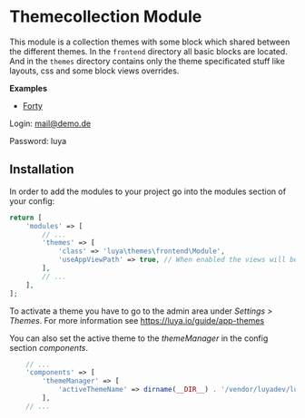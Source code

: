 # Themecollection Module
 
This module is a collection themes with some block which shared between the different themes. In the `frontend` directory all basic blocks are located. And in the `themes` directory contains only the theme specificated stuff like layouts, css and some block views overrides.

**Examples**

+ [Forty](http://forty.bennetklarhoelter.de/)

Login: mail@demo.de

Password: luya

## Installation

In order to add the modules to your project go into the modules section of your config:

```php
return [
    'modules' => [
        // ...
        'themes' => [
            'class' => 'luya\themes\frontend\Module',
            'useAppViewPath' => true, // When enabled the views will be looked up in the @app/views folder, otherwise the views shipped with the module will be used.
        ],
        // ...
    ],
];
```

To activate a theme you have to go to the admin area under *Settings > Themes*. For more information see https://luya.io/guide/app-themes

You can also set the active theme to the *themeManager* in the config section *components*.
```php
    // ...
    'components' => [
        'themeManager' => [
            'activeThemeName' => dirname(__DIR__) . '/vendor/luyadev/luya-themes/themes/forty'
        ],
    // ...
```